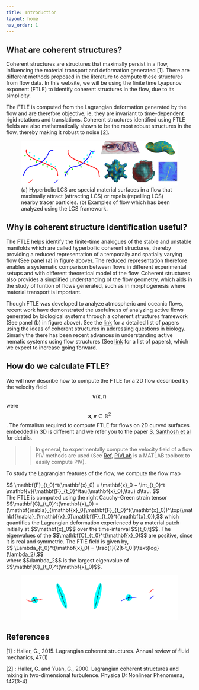 ```yaml
---
title: Introduction
layout: home
nav_order: 1
---
```


## What are coherent structures?

Coherent structures are structures that maximally persist in a flow, influencing the material transport and deformation generated [1]. There are different methods proposed in the literature to compute these structures from flow data. In this website, we will be using the finite time Lyapunov exponent (FTLE) to identify coherent structures in the flow, due to its simplicity. 

The FTLE is computed from the Lagrangian deformation generated by the flow and are therefore objective; ie, they are invariant to time-dependent rigid rotations and  translations. Coherent structures identified using FTLE fields are also mathematically shown to be the most robust structures in the flow, thereby making it robust to noise [2]. 

<figure>
<img src="./Images/MainIntroBanner.png" alt="Alt text">
<figcaption>(a) Hyperbolic LCS are special material surfaces in a flow that maximally attract (attracting LCS) or repels (repelling LCS) nearby tracer particles. (b) Examples of flow which has been analyzed using the LCS framework. </figcaption>
</figure>

<!-- ![Introduction To Curved Surface FTLE](./Images/MainIntroBanner.png) -->

## Why is coherent structure identification useful?

The FTLE helps identify the finite-time analogues of the stable and unstable manifolds which are called hyperbollic coherent structures, thereby providing a reduced representation of a temporally and spatially varying flow (See panel (a) in figure above). The reduced representation therefore enables a systematic comparison between flows in different experimental setups and with different theoretical model of the flow. Coherent structures also provides a simplified understanding of the flow geometry, which aids in the study of funtion of flows generated, such as in morphogenesis where material transport is important.

Though FTLE was developed to analyze atmospheric and oceanic flows, recent work have demonstrated the usefulness of analyzing active flows generated by biological systems through a coherent structures framework (See panel (b) in figure above). See the [link](./docs/FTLEinBiology) for a detailed list of papers using the ideas of coherent structures in addressing questions in biology. Simarly the there has been recent advances in understanding active nematic systems using flow structures (See [link](./docs/FTLEinActiveSystems) for a list of papers), which we expect to increase going forward.

## How do we calculate FTLE?

We will now describe how to compute the FTLE for a 2D flow described by the velocity field $$\mathbf{v}(\mathbf{x},t)$$ were $$ \mathbf{x},\mathbf{v} \in \mathbb{R}^2$$. The formalism required to compute FTLE for flows on 2D curved surfaces embedded in 3D is different and we refer you to the paper [S. Santhosh et al]() for details.

>> In general, to experimentally compute the velocity field of a flow PIV methods are used (See [Ref](https://en.wikipedia.org/wiki/Particle_image_velocimetry), [PIVLab](https://pivlab.blogspot.com/p/blog-page_19.html) is a MATLAB toolbox to easily compute PIV). 

To study the Lagrangian features of the flow, we compute the flow map 
<div> 
$$ \mathbf{F}_{t_0}^t(\mathbf{x}_0)  = \mathbf{x}_0 + \int_{t_0}^t \mathbf{v}(\mathbf{F}_{t_0}^\tau(\mathbf{x}_0),\tau) d\tau. $$
</div>
The FTLE is computed using the right Cauchy-Green strain tensor $$\mathbf{C}_{t_0}^t(\mathbf{x}_0) = (\mathbf{\nabla}_{\mathbf{x}_0}\mathbf{F}_{t_0}^t(\mathbf{x}_0))^\top(\mathbf{\nabla}_{\mathbf{x}_0}\mathbf{F}_{t_0}^t(\mathbf{x}_0)),$$
which quantifies the Lagrangian deformation experienced by a material patch initially at $$\mathbf{x}_0$$ over the time-interval $$[t_0,t]$$. The eigenvalues of the $$\mathbf{C}_{t_0}^t(\mathbf{x}_0)$$ are positive, since it is real and symmetric. The FTlE field is given by, 
<div>
$$ \Lambda_{t_0}^t(\mathbf{x}_0) = \frac{1}{2|t-t_0|}\text{log}(\lambda_2),$$
 </div>
where $$\lambda_2$$ is the largest eigenvalue of $$\mathbf{C}_{t_0}^t(\mathbf{x}_0)$$.

<figure>
<img src="./Images/deformationIntroFTLE.png" alt="Alt text">
<figcaption> </figcaption>
</figure>

## References

[1] : Haller, G., 2015. Lagrangian coherent structures. Annual review of fluid mechanics, 47(1)

[2] : Haller, G. and Yuan, G., 2000. Lagrangian coherent structures and mixing in two-dimensional turbulence. Physica D: Nonlinear Phenomena, 147(3-4)

